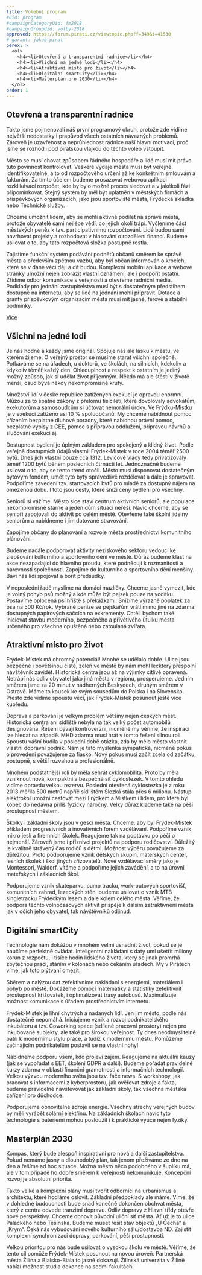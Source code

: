 ```yaml
---
title: Volební program
#uid: program
#campaignCategoryUid: fm2018
#campaignGroupUid: volby-2018
approved: https://forum.pirati.cz/viewtopic.php?f=349&t=41530
# garant: jakub.pirat
perex: >
  <ol>
    <h4><li>Otevřená a transparentní radnice</li></h4>
    <h4><li>Všichni na jedné lodi</li></h4>
    <h4><li>Atraktivní místo pro život</li></h4>
    <h4><li>Digitální smartCity</li></h4>
    <h4><li>Masterplán pro 2030</li></h4>
  </ol>
order: 1
---
```

## Otevřená a transparentní radnice

Takto jsme pojmenovali náš první programový okruh, protože zde vidíme největší nedostatky i prapůvod všech ostatních návazných problémů. Zároveň je uzavřenost a neprůhlednost radnice naší hlavní motivací, proč jsme se rozhodli pod pirátskou vlajkou do těchto voleb vstoupit.

Město se musí chovat způsobem řádného hospodáře a lidé musí mít právo tuto povinnost kontrolovat. Veškeré výdaje města musí být veřejně identifikovatelné, a to od rozpočtového určení až ke konkrétním smlouvám a fakturám. Za tímto účelem budeme prosazovat webovou aplikaci rozklikávací rozpočet, kde by bylo možné proces sledovat a v jakékoli fázi připomínkovat. Stejný systém by měl být uplatněn v městských firmách a příspěvkových organizacích, jako jsou sportoviště města, Frýdecká skládka nebo Technické služby.

Chceme umožnit lidem, aby se mohli aktivně podílet na správě města, protože obyvatelé sami nejlépe vědí, co jejich okolí trápí. Vyčleníme část městských peněz k tzv. participativnímu rozpočtování. Lidé budou sami navrhovat projekty a rozhodovat v hlasování o rozdělení financí. Budeme usilovat o to, aby tato rozpočtová složka postupně rostla.

Zajistíme funkční systém podávání podnětů občanů směrem ke správě města a především zpětnou vazbu, aby byl občan informován o krocích, které se v dané věci dějí a dít budou. Komplexní mobilní aplikace a webové stránky umožní nejen zobrazit vlastní oznámení, ale i podpořit ostatní. Zřídíme odbor komunikace s veřejnosti a otevřeme radniční média.
Podklady pro jednání zastupitelstva musí být s dostatečným předstihem dostupné na internetu, aby se lidé na jednání mohli připravit. Dotace a granty příspěvkovým organizacím města musí mít jasné, férové a stabilní podmínky.

[Více](/_program/fm2018/transparentni-radnice.md)

## Všichni na jedné lodi

Je nás hodně a každý jsme originál. Spojuje nás ale lásku k městu, ve kterém žijeme. O veřejný prostor se musíme starat všichni společně. Potkáváme se na úřadech, u doktorů, ve školách, na silnicích, kdekoliv a kdykoliv téměř každý den. Ohleduplnost a respekt k ostatním je jediný možný způsob, jak si udělat život příjemným. Někdo má ale štěstí v životě menší, osud bývá někdy nekompromisně krutý. 

Množství lidí v české republice zatížených exekucí je opravdu enormní. Můžou za to špatné zákony z přelomu tisíciletí, které dovolovaly advokátům, exekutorům a samosoudcům si účtovat nemorální úroky. Ve Frýdku-Místku je v exekuci zatíženo asi 10 % spoluobčanů. My chceme nabídnout pomoc zřízením bezplatné dluhové poradny, které nabídnou právní pomoc, bezplatné výpisy z CEE, pomoc s přípravou oddlužení, přípravou návrhů a slučování exekucí aj.

Dostupnost bydlení je úplným základem pro spokojený a klidný život. Podle veřejně dostupných údajů vlastnil Frýdek-Místek v roce 2004 téměř 2500 bytů. Dnes jich vlastní pouze cca 1312. Levicové vlády tedy privatizovaly téměř 1200 bytů během posledních čtrnácti let. Jednoznačně budeme usilovat o to, aby se tento trend otočil. Město musí disponovat dostatečným bytovým fondem, umět tyto byty spravedlivě rozdělovat a dále je spravovat. Podpoříme zavedení tzv. startovacích bytů pro mladé za dostupný nájem na omezenou dobu. I toto jsou cesty, které sníží ceny bydlení pro všechny.

Seniorů si vážíme. Město sice staví centrum aktivních seniorů, ale populace nekompromisně stárne a jeden dům situaci neřeší. Navíc chceme, aby se senioři zapojovali do aktivit po celém městě. Otevřeme také školní jídelny seniorům a nabídneme i jim dotované stravování. 

Zapojíme občany do plánování a rozvoje města prostřednictví komunitního plánování. 

Budeme nadále podporovat aktivity neziskového sektoru vedoucí ke zlepšování kulturního a sportovního dění ve městě. Důraz budeme klást na akce nezapadající do hlavního proudu, které podněcují k rozmanitosti a barevnosti společnosti. Zapojíme do kulturního a sportovního dění menšiny. Baví nás lidi spojovat a bořit předsudky.

V neposlední řadě myslíme na domácí mazlíčky. Chceme jasně vymezit, kde je volný pohyb psů možný a kde může být pejsek pouze na vodítku. Postavíme oplocená psí hřiště s překážkami. Snížíme výrazně poplatek za psa na 500 Kč/rok. Vybrané peníze se pejskařům vrátí mimo jiné na zdarma dostupných papírových sáčcích na exkrementy. Chtěli bychom také iniciovat stavbu moderního, bezpečného a přívětivého útulku města určeného pro všechna opuštěná nebo zatoulaná zvířata.


## Atraktivní místo pro život

Frýdek-Místek má ohromný potenciál! Mnohé se udělalo dobře. Ulice jsou bezpečné i povětšinou čisté, zeleň ve městě by nám mohl leckterý přespolní návštěvník závidět. Historická centra jsou až na výjimky citlivě opravená. Netrápí nás odliv obyvatel jako jiná města v regionu, prosperujeme. Jedním směrem jsme za 20 minut v nádherných Beskydech, druhým směrem v Ostravě.  Máme to kousek ke svým sousedům do Polska i na Slovensko. Přesto zde vidíme spoustu věcí, jak Frýdek-Místek posunout ještě více kupředu.

Doprava a parkování je velkým problém většiny nejen českých měst. Historická centra ani sídliště nebyla na tak velký počet automobilů designována. Řešení bývají kontroverzní, nicméně my věříme, že inspiraci lze hledat na západě. MHD zdarma musí hrát v tomto řešení silnou roli. Spoustu vášní budila v poslední době otázka, zda by mělo město vlastnit vlastní dopravní podnik. Nám je tato myšlenka sympatická, nicméně pokus o provedení považujeme za fiasko. Nový pokus musí začít zcela od začátku, postupně, s větší rozvahou a profesionálně.

Mnohém podstatnější roli by měla sehrát cyklomobilita. Proto by měla vzniknout nová, kompaktní a bezpečná síť cyklostezek. V tomto ohledu vidíme opravdu velkou rezervu. Poslední otevřená cyklostezka je z roku 2013 měřila 500 metrů napříč sídlištěm Slezká stála přes 6 milionu. Nástup elektrokol umožní cestovat mezi Frýdkem a Místkem i lidem, pro které byl kopec do nedávna příliš fyzicky náročný. Velký důraz klademe také na pěší prostupnost městem. 

Školky i základní školy jsou v gesci města. Chceme, aby byl Frýdek-Místek příkladem progresivních a inovativních forem vzdělávaní. Podpoříme vznik mikro jeslí a firemních školek. Reagujeme tak na poptávku po péči o nejmenší. Zároveň jsme i příznivci projektů na podporu rodičovství. Důležitý je kvalitně strávený čas rodičů s dětmi. Možnost výběru považujeme za důležitou. Proto podporujeme vznik dětských skupin, mateřských center, lesních školek i škol jiných zřizovatelů. Nové vzdělávací směry jako je Montessori, Waldorf, vítáme a podpoříme jejich zavádění, a to na úrovni mateřských i základních škol. 

Podporujeme vznik skateparku, pump tracku, work-outových sportovišť, komunitních zahrad, lezeckých stěn, budeme usilovat o vznik MTB singletracku Frýdeckým lesem a dále kolem celého města.  Věříme, že podpora těchto volnočasových aktivit přispěje k dalším zatraktivnění města jak v očích jeho obyvatel, tak návštěvníků odjinud.


## Digitální smartCity

Technologie nám dokážou v mnohém velmi usnadnit život, pokud se je naučíme perfektně ovládat. Inteligentní nakládaní s daty umí ušetřit miliony korun z rozpočtu, i tisíce hodin lidského života, který se jinak promrhá zbytečnou prací, stáním v kolonách nebo čekáním úřadech. My v Pirátech víme, jak toto plýtvaní omezit. 

Sběrem a nalýzou dat zefektivníme nakládaní s energiemi, materiálem i pohyb po městě. Dokážeme pomocí matematiky a statistiky zefektivnit prostupnost křižovatek, i optimalizovat trasy autobusů. Maximalizuje možnost komunikace s úřadem prostřednictvím internetu. 

Frýdek-Místek  je líhní chytrých a nadaných lidí. Jen jim město, podle nás dostatečně nepomáhá. Iniciujeme vznik a rozvoj podnikatelského inkubátoru a tzv. Coworking space (sdílené pracovní prostory) nejen pro inkubované subjekty, ale také pro širokou veřejnost. Ty dnes neodmyslitelně patří k modernímu stylu práce, a tudíž k modernímu městu. Pomůžeme začínajícím podnikatelům postavit se na vlastní nohy!

Nabídneme podporu všem, kdo projeví zájem. Reagujeme na aktuální kauzy (jak se vypořádat s EET, školení GDPR a další). Budeme pořádat pravidelné kurzy zdarma v oblasti finanční gramotnosti a informačních technologií. Velkou výzvou moderního světa jsou tzv. fáče news. S workshopy, jak pracovat s informacemi z kyberprostoru, jak ověřovat zdroje a fakta, budeme pravidelně navštěvovat jak základní školy, tak všechna městská zařízení pro důchodce.

Podporujeme obnovitelné zdroje energie. Všechny střechy veřejných budov by měli vyrábět solární elektřinu. Na základních školách navíc tyto technologie s bateriemi mohou posloužit i k praktické výuce nejen fyziky.


## Masterplán 2030

Kompas, který bude alespoň inspirativní pro nová  a další zastupitelstva. Pokud nemáme jasný a dlouhodobý plán, tak jenom přežíváme ze dne na den a řešíme ad hoc situace.  Možná město něco podobného v šuplíku má, ale v tom případě  ho dobře směrem k veřejnosti nekomunikuje.  Koncepční rozvoj je absolutní priorita.

Takto velké a komplexní plány musí tvořit odborníci na urbanismus a architektu, které hodláme oslovit. Základní předpoklady ale máme. Víme, že v dohledné budoucnosti bude snad konečně dokončen obchvat města, který z centra odvede tranzitní dopravu. Odliv dopravy z Hlavní třídy otevře nové perspektivy. Chceme obnovit původní uliční síť města.  Ať už je to ulice Palackého nebo Těšínska. Budeme muset řešit stav objektů „U Čecha“ a „Krym“. Čeká nás vybudování nového kulturního sálu/dostavba ND.  Zajistit komplexní synchronizaci dopravy, parkování, pěší prostupnosti.

Velkou prioritou pro nás bude usilovat o vysokou školu ve městě. Věříme, že tento cíl pomůže Frýdek-Místek  posunout na novou úroveň. Partnerská města Žilina a Bialsko-Biala to jasně dokazují. Žilinská univerzita v Žilině nabízí možnost studia dokonce na sedmi fakultách.
